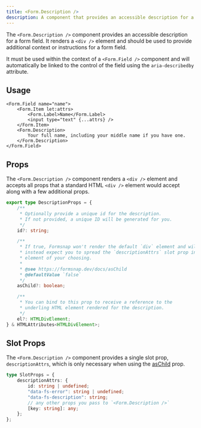 ```yaml
---
title: <Form.Description />
description: A component that provides an accessible description for a form field.
---
```


The `<Form.Description />` component provides an accessible description for a form field. It renders a `<div />` element and should be used to provide additional context or instructions for a form field.

It must be used within the context of a `<Form.Field />` component and will automatically be linked to the control of the field using the `aria-describedby` attribute.

## Usage

```svelte {6-8}
<Form.Field name="name">
	<Form.Item let:attrs>
		<Form.Label>Name</Form.Label>
		<input type="text" {...attrs} />
	</Form.Item>
	<Form.Description>
		Your full name, including your middle name if you have one.
	</Form.Description>
</Form.Field>
```

## Props

The `<Form.Description />` component renders a `<div />` element and accepts all props that a standard HTML `<div />` element would accept along with a few additional props.

```ts
export type DescriptionProps = {
	/**
	 * Optionally provide a unique id for the description.
	 * If not provided, a unique ID will be generated for you.
	 */
	id?: string;

	/**
	 * If true, Formsnap won't render the default `div` element and will
	 * instead expect you to spread the `descriptionAttrs` slot prop into an
	 * element of your choosing.
	 *
	 * @see https://formsnap.dev/docs/asChild
	 * @defaultValue `false`
	 */
	asChild?: boolean;

	/**
	 * You can bind to this prop to receive a reference to the
	 * underling HTML element rendered for the description.
	 */
	el?: HTMLDivElement;
} & HTMLAttributes<HTMLDivElement>;
```

## Slot Props

The `<Form.Description />` component provides a single slot prop, `descriptionAttrs`, which is only necessary when using the [asChild](/docs/aschild) prop.

```ts
type SlotProps = {
	descriptionAttrs: {
		id: string | undefined;
		"data-fs-error": string | undefined;
		"data-fs-description": string;
		// any other props you pass to `<Form.Description />`
		[key: string]: any;
	};
};
```
